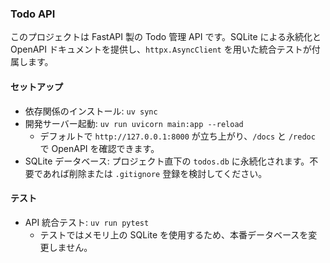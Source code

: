 ### Todo API

このプロジェクトは FastAPI 製の Todo 管理 API です。SQLite による永続化と OpenAPI ドキュメントを提供し、`httpx.AsyncClient` を用いた統合テストが付属します。

#### セットアップ
- 依存関係のインストール: `uv sync`
- 開発サーバー起動: `uv run uvicorn main:app --reload`
  - デフォルトで `http://127.0.0.1:8000` が立ち上がり、`/docs` と `/redoc` で OpenAPI を確認できます。
- SQLite データベース: プロジェクト直下の `todos.db` に永続化されます。不要であれば削除または `.gitignore` 登録を検討してください。

#### テスト
- API 統合テスト: `uv run pytest`
  - テストではメモリ上の SQLite を使用するため、本番データベースを変更しません。
